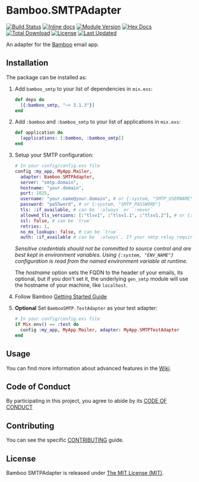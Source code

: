# Bamboo.SMTPAdapter

[![Build Status](https://github.com/fewlinesco/bamboo_smtp/workflows/Bamboo%20SMTP/badge.svg)](https://github.com/fewlinesco/bamboo_smtp/actions)
[![Inline docs](http://inch-ci.org/github/fewlinesco/bamboo_smtp.svg)](http://inch-ci.org/github/fewlinesco/bamboo_smtp)
[![Module Version](https://img.shields.io/hexpm/v/bamboo_smtp.svg)](https://hex.pm/packages/bamboo_smtp)
[![Hex Docs](https://img.shields.io/badge/hex-docs-lightgreen.svg)](https://hexdocs.pm/bamboo_smtp/)
[![Total Download](https://img.shields.io/hexpm/dt/bamboo_smtp.svg)](https://hex.pm/packages/bamboo_smtp)
[![License](https://img.shields.io/hexpm/l/bamboo_smtp.svg)](https://github.com/fewlinesco/bamboo_smtp/blob/master/LICENSE)
[![Last Updated](https://img.shields.io/github/last-commit/fewlinesco/bamboo_smtp.svg)](https://github.com/fewlinesco/bamboo_smtp/commits/master)

An adapter for the [Bamboo](https://github.com/thoughtbot/bamboo) email app.

## Installation

The package can be installed as:

1. Add `bamboo_smtp` to your list of dependencies in `mix.exs`:

   ```elixir
   def deps do
     [{:bamboo_smtp, "~> 3.1.3"}]
   end
   ```

2. Add `:bamboo` and `:bamboo_smtp` to your list of applications in `mix.exs`:

   ```elixir
   def application do
     [applications: [:bamboo, :bamboo_smtp]]
   end
   ```

3. Setup your SMTP configuration:

   ```elixir
   # In your config/config.exs file
   config :my_app, MyApp.Mailer,
     adapter: Bamboo.SMTPAdapter,
     server: "smtp.domain",
     hostname: "your.domain",
     port: 1025,
     username: "your.name@your.domain", # or {:system, "SMTP_USERNAME"}
     password: "pa55word", # or {:system, "SMTP_PASSWORD"}
     tls: :if_available, # can be `:always` or `:never`
     allowed_tls_versions: [:"tlsv1", :"tlsv1.1", :"tlsv1.2"], # or {:system, "ALLOWED_TLS_VERSIONS"} w/ comma seprated values (e.g. "tlsv1.1,tlsv1.2")
     ssl: false, # can be `true`
     retries: 1,
     no_mx_lookups: false, # can be `true`
     auth: :if_available # can be `:always`. If your smtp relay requires authentication set it to `:always`.
   ```

   *Sensitive credentials should not be committed to source control and are best kept in environment variables.
   Using `{:system, "ENV_NAME"}` configuration is read from the named environment variable at runtime.*

   The *hostname* option sets the FQDN to the header of your emails, its optional, but if you don't set it, the underlying `gen_smtp` module will use the hostname of your machine, like `localhost`.

4. Follow Bamboo [Getting Started Guide](https://github.com/thoughtbot/bamboo#getting-started)

5. **Optional** Set `BambooSMTP.TestAdapter` as your test adapter:

   ```elixir
   # In your config/config.exs file
   if Mix.env() == :test do
     config :my_app, MyApp.Mailer, adapter: MyApp.SMTPTestAdapter
   end
   ```

## Usage

You can find more information about advanced features in the [Wiki](https://github.com/fewlinesco/bamboo_smtp/wiki).

## Code of Conduct

By participating in this project, you agree to abide by its [CODE OF CONDUCT](CODE_OF_CONDUCT.md)

## Contributing

You can see the specific [CONTRIBUTING](CONTRIBUTING.md) guide.

## License

Bamboo SMTPAdapter is released under [The MIT License (MIT)](https://opensource.org/licenses/MIT).
